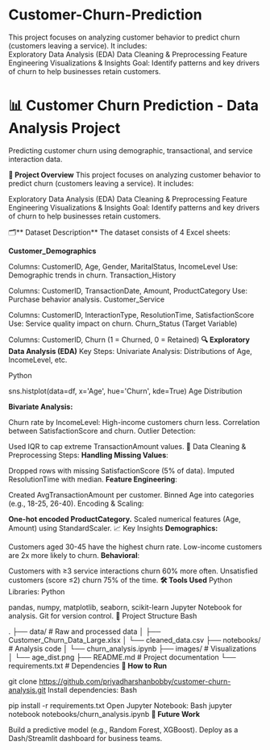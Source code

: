 # Customer-Churn-Prediction
This project focuses on analyzing customer behavior to predict churn (customers leaving a service). It includes:  
Exploratory Data Analysis (EDA) 
Data Cleaning &amp; Preprocessing Feature Engineering Visualizations &amp; 
Insights Goal: Identify patterns and key drivers of churn to help businesses retain customers.

# 📊 Customer Churn Prediction - Data Analysis Project
Predicting customer churn using demographic, transactional, and service interaction data.

**📌 Project Overview**
This project focuses on analyzing customer behavior to predict churn (customers leaving a service). It includes:

Exploratory Data Analysis (EDA)
Data Cleaning & Preprocessing
Feature Engineering
Visualizations & Insights
Goal: Identify patterns and key drivers of churn to help businesses retain customers.

🗂** Dataset Description**
The dataset consists of 4 Excel sheets:

**Customer_Demographics**

Columns: CustomerID, Age, Gender, MaritalStatus, IncomeLevel
Use: Demographic trends in churn.
Transaction_History

Columns: CustomerID, TransactionDate, Amount, ProductCategory
Use: Purchase behavior analysis.
Customer_Service

Columns: CustomerID, InteractionType, ResolutionTime, SatisfactionScore
Use: Service quality impact on churn.
Churn_Status (Target Variable)

Columns: CustomerID, Churn (1 = Churned, 0 = Retained)
**🔍 Exploratory Data Analysis (EDA)**
Key Steps:
Univariate Analysis: Distributions of Age, IncomeLevel, etc.

Python

sns.histplot(data=df, x='Age', hue='Churn', kde=True)
Age Distribution

**Bivariate Analysis:**

Churn rate by IncomeLevel: High-income customers churn less.
Correlation between SatisfactionScore and churn.
Outlier Detection:

Used IQR to cap extreme TransactionAmount values.
🧹 Data Cleaning & Preprocessing
Steps:
**Handling Missing Values**:

Dropped rows with missing SatisfactionScore (5% of data).
Imputed ResolutionTime with median.
**Feature Engineering**:

Created AvgTransactionAmount per customer.
Binned Age into categories (e.g., 18-25, 26-40).
Encoding & Scaling:

**One-hot encoded ProductCategory.**
Scaled numerical features (Age, Amount) using StandardScaler.
📈 Key Insights
**Demographics:**

Customers aged 30-45 have the highest churn rate.
Low-income customers are 2x more likely to churn.
**Behavioral**:

Customers with ≥3 service interactions churn 60% more often.
Unsatisfied customers (score ≤2) churn 75% of the time.
**🛠 Tools Used**
Python Libraries:
Python

pandas, numpy, matplotlib, seaborn, scikit-learn
Jupyter Notebook for analysis.
Git for version control.
📂 Project Structure
Bash

.
├── data/                   # Raw and processed data
│   ├── Customer_Churn_Data_Large.xlsx
│   └── cleaned_data.csv
├── notebooks/              # Analysis code
│   └── churn_analysis.ipynb
├── images/                 # Visualizations
│   └── age_dist.png
├── README.md               # Project documentation
└── requirements.txt        # Dependencies
**🚀 How to Run**

git clone https://github.com/priyadharshanbobby/customer-churn-analysis.git
Install dependencies:
Bash

pip install -r requirements.txt
Open Jupyter Notebook:
Bash
jupyter notebook notebooks/churn_analysis.ipynb
**📝 Future Work**

Build a predictive model (e.g., Random Forest, XGBoost).
Deploy as a Dash/Streamlit dashboard for business teams.


